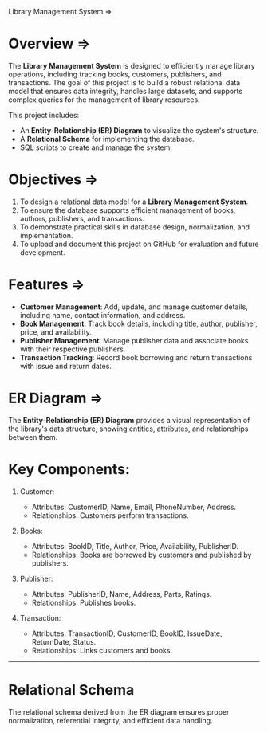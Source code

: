   Library Management System   =>                                       

# Overview =>

The **Library Management System** is designed to efficiently manage library operations, including tracking books, customers, publishers, and transactions. The goal of this project is to build a robust relational data model that ensures data integrity, handles large datasets, and supports complex queries for the management of library resources.

This project includes:
- An **Entity-Relationship (ER) Diagram** to visualize the system's structure.
- A **Relational Schema** for implementing the database.
- SQL scripts to create and manage the system.



#  Objectives =>

1. To design a relational data model for a **Library Management System**.
2. To ensure the database supports efficient management of books, authors, publishers, and transactions.
3. To demonstrate practical skills in database design, normalization, and implementation.
4. To upload and document this project on GitHub for evaluation and future development.


# Features =>

- **Customer Management**: Add, update, and manage customer details, including name, contact information, and address.
- **Book Management**: Track book details, including title, author, publisher, price, and availability.
- **Publisher Management**: Manage publisher data and associate books with their respective publishers.
- **Transaction Tracking**: Record book borrowing and return transactions with issue and return dates.



# ER Diagram =>

The **Entity-Relationship (ER) Diagram** provides a visual representation of the library's data structure, showing entities, attributes, and relationships between them.

# Key Components:
1. Customer:
   - Attributes: CustomerID, Name, Email, PhoneNumber, Address.
   - Relationships: Customers perform transactions.

2. Books:
   - Attributes: BookID, Title, Author, Price, Availability, PublisherID.
   - Relationships: Books are borrowed by customers and published by publishers.

3. Publisher:
   - Attributes: PublisherID, Name, Address, Parts, Ratings.
   - Relationships: Publishes books.

4. Transaction:
   - Attributes: TransactionID, CustomerID, BookID, IssueDate, ReturnDate, Status.
   - Relationships: Links customers and books.

---

#  Relational Schema

The relational schema derived from the ER diagram ensures proper normalization, referential integrity, and efficient data handling.
